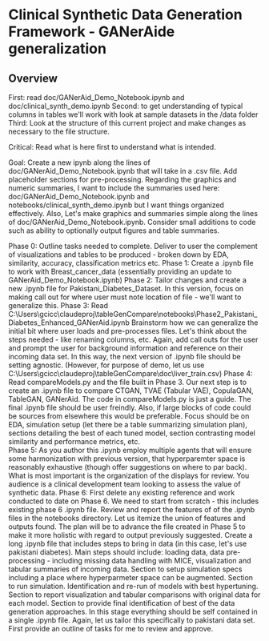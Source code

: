 # Clinical Synthetic Data Generation Framework - GANerAide generalization

## Overview

First: read doc/GANerAid_Demo_Notebook.ipynb and doc/clinical_synth_demo.ipynb
Second: to get understanding of typical columns in tables we'll work with look at sample datasets in the /data folder
Third: Look at the structure of this current project and make changes as necessary to the file structure. 

Critical: Read what is here first to understand what is intended. 

Goal: Create a new ipynb along the lines of doc/GANerAid_Demo_Notebook.ipynb that will take in a .csv file.  Add placeholder sections for pre-processing.  Regarding the graphics and numeric summaries, I want to include the summaries used here: doc/GANerAid_Demo_Notebook.ipynb and notebooks/clinical_synth_demo.ipynb but I want things organized effectively.  Also, Let's make graphics and summaries simple along the lines of doc/GANerAid_Demo_Notebook.ipynb.  Consider small additions to code such as ability to optionally output figures and table summaries.

Phase 0:  Outline tasks needed to complete. Deliver to user the complement of visualizations and tables to be produced - broken down by EDA, similarity, accuracy, classification metrics etc.
Phase 1: Create a .ipynb file to work with Breast_cancer_data (essentially providing an update to GANerAid_Demo_Notebook.ipynb) 
Phase 2: Tailor changes and create a new .ipynb file for Pakistani_Diabetes_Dataset.  In this version, focus on making call out for where user must note location of file - we'll want to generalize this.
Phase 3: Read C:\Users\gcicc\claudeproj\tableGenCompare\notebooks\Phase2_Pakistani_Diabetes_Enhanced_GANerAid.ipynb
Brainstorm how we can generalize the initial bit where user loads and pre-processes files. Let's think about the steps needed - like renaming columns, etc. Again, add call outs for the user and prompt the user for background information and reference on their incoming data set.  In this way, the next version of .ipynb file should be setting agnostic.  (However, for purpose of demo, let us use C:\Users\gcicc\claudeproj\tableGenCompare\doc\liver_train.csv)
Phase 4: Read compareModels.py and the file built in Phase 3.  Our next step is to create an .ipynb file to compare CTGAN, TVAE (Tabular VAE), CopulaGAN, TableGAN, GANerAid.  The code in compareModels.py is just a guide.  The final .ipynb file should be user freindly.  Also, if large blocks of code could be sources from elsewhere this would be preferable. Focus should be on EDA, simulation setup (let there be a table summarizing simulation plan), sections detailing the best of each tuned model, section contrasting model similarity and performance metrics, etc.  
Phase 5: As you author this .ipynb employ multiple agents that will ensure some harmonization with previous version, that hyperparemter space is reasonably exhaustive (though offer suggestions on where to par back).  What is most important is the organization of the displays for review. You audience is a clinical development team looking to assess the value of synthetic data.
Phase 6: First delete any existing reference and work conducted to date on Phase 6.  We need to start from scratch - this includes existing phase 6 .ipynb file.  Review and report the features of of the .ipynb files in the notebooks directory.  Let us itemize the union of features and outputs found. The plan will be to advance the file created in Phase 5 to make it more holistic with regard to output previously suggested. Create a long .ipynb file that includes steps to bring in data (in this case, let's use pakistani diabetes).  Main steps should include: loading data, data pre-processing - including missing data handling with MICE, visualization and tabular summaries of incoming data.  Section to setup simulation specs including a place where hyperparmeter space can be augmented.  Section to run simulation. Identification and re-run of models with best hypertuning. Section to report visualization and tabular comparisons with original data for each model.  Section to provide final identification of best of the data generation approaches.  In this stage everything should be self contained in a single .ipynb file.  Again, let us tailor this specifically to pakistani data set.  First provide an outline of tasks for me to review and approve.


